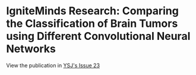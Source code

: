 # IgniteMinds Research: Comparing the Classification of Brain Tumors using Different Convolutional Neural Networks

View the publication in [YSJ's Issue 23](23.ysjournal.com)
